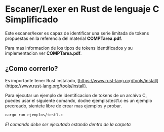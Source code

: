 # Escaner/Lexer en Rust de lenguaje C Simplificado

Este escaner/lexer es capaz de identificar una serie limitada de tokens propuestas en la referencia del material **COMPTarea.pdf**.

Para mas informacion de los tipos de tokens identificados y su implementacion ver
**COMPTarea.pdf**.

## ¿Como correrlo?

Es importante tener Rust instalado, [https://www.rust-lang.org/tools/install](https://www.rust-lang.org/tools/install).

Para ejecutar un ejemplo de identificacion de tokens de un archivo C, puedes usar el siguiente comando, dodne ejempls/test1.c es un ejemplo precreado, sientete libre de crear mas ejemplos y probar.

```bash
cargo run ejemplos/test1.c
```

*El comando debe ser ejecutado estando dentro de la carpeta*